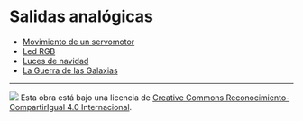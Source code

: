 # Salidas analógicas

* [Movimiento de un servomotor]()
* [Led RGB]()
* [Luces de navidad]()
* [La Guerra de las Galaxias]()

---

<img src="http://i.creativecommons.org/l/by-sa/4.0/88x31.png" /> Esta obra está bajo una licencia de [Creative Commons Reconocimiento-CompartirIgual 4.0 Internacional](https://creativecommons.org/licenses/by-sa/4.0/deed.es_ES).